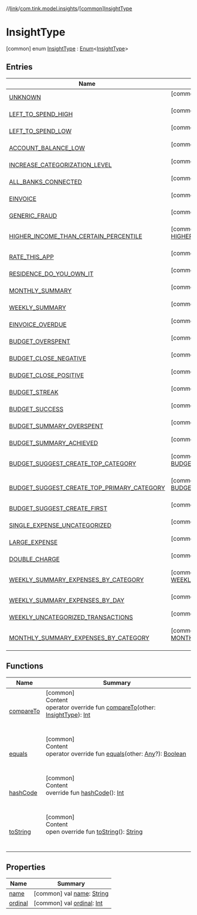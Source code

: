 //[link](../../index.md)/[com.tink.model.insights](../index.md)/[[common]InsightType](index.md)



# InsightType  
 [common] enum [InsightType](index.md) : [Enum](https://kotlinlang.org/api/latest/jvm/stdlib/kotlin/-enum/index.html)<[InsightType](index.md)>    


## Entries  
  
|  Name|  Summary| 
|---|---|
| <a name="com.tink.model.insights/InsightType.UNKNOWN///PointingToDeclaration/"></a>[UNKNOWN](-u-n-k-n-o-w-n/index.md)| <a name="com.tink.model.insights/InsightType.UNKNOWN///PointingToDeclaration/"></a> [common] [UNKNOWN](-u-n-k-n-o-w-n/index.md)()  <br>   <br>
| <a name="com.tink.model.insights/InsightType.LEFT_TO_SPEND_HIGH///PointingToDeclaration/"></a>[LEFT_TO_SPEND_HIGH](-l-e-f-t_-t-o_-s-p-e-n-d_-h-i-g-h/index.md)| <a name="com.tink.model.insights/InsightType.LEFT_TO_SPEND_HIGH///PointingToDeclaration/"></a> [common] [LEFT_TO_SPEND_HIGH](-l-e-f-t_-t-o_-s-p-e-n-d_-h-i-g-h/index.md)()  <br>   <br>
| <a name="com.tink.model.insights/InsightType.LEFT_TO_SPEND_LOW///PointingToDeclaration/"></a>[LEFT_TO_SPEND_LOW](-l-e-f-t_-t-o_-s-p-e-n-d_-l-o-w/index.md)| <a name="com.tink.model.insights/InsightType.LEFT_TO_SPEND_LOW///PointingToDeclaration/"></a> [common] [LEFT_TO_SPEND_LOW](-l-e-f-t_-t-o_-s-p-e-n-d_-l-o-w/index.md)()  <br>   <br>
| <a name="com.tink.model.insights/InsightType.ACCOUNT_BALANCE_LOW///PointingToDeclaration/"></a>[ACCOUNT_BALANCE_LOW](-a-c-c-o-u-n-t_-b-a-l-a-n-c-e_-l-o-w/index.md)| <a name="com.tink.model.insights/InsightType.ACCOUNT_BALANCE_LOW///PointingToDeclaration/"></a> [common] [ACCOUNT_BALANCE_LOW](-a-c-c-o-u-n-t_-b-a-l-a-n-c-e_-l-o-w/index.md)()  <br>   <br>
| <a name="com.tink.model.insights/InsightType.INCREASE_CATEGORIZATION_LEVEL///PointingToDeclaration/"></a>[INCREASE_CATEGORIZATION_LEVEL](-i-n-c-r-e-a-s-e_-c-a-t-e-g-o-r-i-z-a-t-i-o-n_-l-e-v-e-l/index.md)| <a name="com.tink.model.insights/InsightType.INCREASE_CATEGORIZATION_LEVEL///PointingToDeclaration/"></a> [common] [INCREASE_CATEGORIZATION_LEVEL](-i-n-c-r-e-a-s-e_-c-a-t-e-g-o-r-i-z-a-t-i-o-n_-l-e-v-e-l/index.md)()  <br>   <br>
| <a name="com.tink.model.insights/InsightType.ALL_BANKS_CONNECTED///PointingToDeclaration/"></a>[ALL_BANKS_CONNECTED](-a-l-l_-b-a-n-k-s_-c-o-n-n-e-c-t-e-d/index.md)| <a name="com.tink.model.insights/InsightType.ALL_BANKS_CONNECTED///PointingToDeclaration/"></a> [common] [ALL_BANKS_CONNECTED](-a-l-l_-b-a-n-k-s_-c-o-n-n-e-c-t-e-d/index.md)()  <br>   <br>
| <a name="com.tink.model.insights/InsightType.EINVOICE///PointingToDeclaration/"></a>[EINVOICE](-e-i-n-v-o-i-c-e/index.md)| <a name="com.tink.model.insights/InsightType.EINVOICE///PointingToDeclaration/"></a> [common] [EINVOICE](-e-i-n-v-o-i-c-e/index.md)()  <br>   <br>
| <a name="com.tink.model.insights/InsightType.GENERIC_FRAUD///PointingToDeclaration/"></a>[GENERIC_FRAUD](-g-e-n-e-r-i-c_-f-r-a-u-d/index.md)| <a name="com.tink.model.insights/InsightType.GENERIC_FRAUD///PointingToDeclaration/"></a> [common] [GENERIC_FRAUD](-g-e-n-e-r-i-c_-f-r-a-u-d/index.md)()  <br>   <br>
| <a name="com.tink.model.insights/InsightType.HIGHER_INCOME_THAN_CERTAIN_PERCENTILE///PointingToDeclaration/"></a>[HIGHER_INCOME_THAN_CERTAIN_PERCENTILE](-h-i-g-h-e-r_-i-n-c-o-m-e_-t-h-a-n_-c-e-r-t-a-i-n_-p-e-r-c-e-n-t-i-l-e/index.md)| <a name="com.tink.model.insights/InsightType.HIGHER_INCOME_THAN_CERTAIN_PERCENTILE///PointingToDeclaration/"></a> [common] [HIGHER_INCOME_THAN_CERTAIN_PERCENTILE](-h-i-g-h-e-r_-i-n-c-o-m-e_-t-h-a-n_-c-e-r-t-a-i-n_-p-e-r-c-e-n-t-i-l-e/index.md)()  <br>   <br>
| <a name="com.tink.model.insights/InsightType.RATE_THIS_APP///PointingToDeclaration/"></a>[RATE_THIS_APP](-r-a-t-e_-t-h-i-s_-a-p-p/index.md)| <a name="com.tink.model.insights/InsightType.RATE_THIS_APP///PointingToDeclaration/"></a> [common] [RATE_THIS_APP](-r-a-t-e_-t-h-i-s_-a-p-p/index.md)()  <br>   <br>
| <a name="com.tink.model.insights/InsightType.RESIDENCE_DO_YOU_OWN_IT///PointingToDeclaration/"></a>[RESIDENCE_DO_YOU_OWN_IT](-r-e-s-i-d-e-n-c-e_-d-o_-y-o-u_-o-w-n_-i-t/index.md)| <a name="com.tink.model.insights/InsightType.RESIDENCE_DO_YOU_OWN_IT///PointingToDeclaration/"></a> [common] [RESIDENCE_DO_YOU_OWN_IT](-r-e-s-i-d-e-n-c-e_-d-o_-y-o-u_-o-w-n_-i-t/index.md)()  <br>   <br>
| <a name="com.tink.model.insights/InsightType.MONTHLY_SUMMARY///PointingToDeclaration/"></a>[MONTHLY_SUMMARY](-m-o-n-t-h-l-y_-s-u-m-m-a-r-y/index.md)| <a name="com.tink.model.insights/InsightType.MONTHLY_SUMMARY///PointingToDeclaration/"></a> [common] [MONTHLY_SUMMARY](-m-o-n-t-h-l-y_-s-u-m-m-a-r-y/index.md)()  <br>   <br>
| <a name="com.tink.model.insights/InsightType.WEEKLY_SUMMARY///PointingToDeclaration/"></a>[WEEKLY_SUMMARY](-w-e-e-k-l-y_-s-u-m-m-a-r-y/index.md)| <a name="com.tink.model.insights/InsightType.WEEKLY_SUMMARY///PointingToDeclaration/"></a> [common] [WEEKLY_SUMMARY](-w-e-e-k-l-y_-s-u-m-m-a-r-y/index.md)()  <br>   <br>
| <a name="com.tink.model.insights/InsightType.EINVOICE_OVERDUE///PointingToDeclaration/"></a>[EINVOICE_OVERDUE](-e-i-n-v-o-i-c-e_-o-v-e-r-d-u-e/index.md)| <a name="com.tink.model.insights/InsightType.EINVOICE_OVERDUE///PointingToDeclaration/"></a> [common] [EINVOICE_OVERDUE](-e-i-n-v-o-i-c-e_-o-v-e-r-d-u-e/index.md)()  <br>   <br>
| <a name="com.tink.model.insights/InsightType.BUDGET_OVERSPENT///PointingToDeclaration/"></a>[BUDGET_OVERSPENT](-b-u-d-g-e-t_-o-v-e-r-s-p-e-n-t/index.md)| <a name="com.tink.model.insights/InsightType.BUDGET_OVERSPENT///PointingToDeclaration/"></a> [common] [BUDGET_OVERSPENT](-b-u-d-g-e-t_-o-v-e-r-s-p-e-n-t/index.md)()  <br>   <br>
| <a name="com.tink.model.insights/InsightType.BUDGET_CLOSE_NEGATIVE///PointingToDeclaration/"></a>[BUDGET_CLOSE_NEGATIVE](-b-u-d-g-e-t_-c-l-o-s-e_-n-e-g-a-t-i-v-e/index.md)| <a name="com.tink.model.insights/InsightType.BUDGET_CLOSE_NEGATIVE///PointingToDeclaration/"></a> [common] [BUDGET_CLOSE_NEGATIVE](-b-u-d-g-e-t_-c-l-o-s-e_-n-e-g-a-t-i-v-e/index.md)()  <br>   <br>
| <a name="com.tink.model.insights/InsightType.BUDGET_CLOSE_POSITIVE///PointingToDeclaration/"></a>[BUDGET_CLOSE_POSITIVE](-b-u-d-g-e-t_-c-l-o-s-e_-p-o-s-i-t-i-v-e/index.md)| <a name="com.tink.model.insights/InsightType.BUDGET_CLOSE_POSITIVE///PointingToDeclaration/"></a> [common] [BUDGET_CLOSE_POSITIVE](-b-u-d-g-e-t_-c-l-o-s-e_-p-o-s-i-t-i-v-e/index.md)()  <br>   <br>
| <a name="com.tink.model.insights/InsightType.BUDGET_STREAK///PointingToDeclaration/"></a>[BUDGET_STREAK](-b-u-d-g-e-t_-s-t-r-e-a-k/index.md)| <a name="com.tink.model.insights/InsightType.BUDGET_STREAK///PointingToDeclaration/"></a> [common] [BUDGET_STREAK](-b-u-d-g-e-t_-s-t-r-e-a-k/index.md)()  <br>   <br>
| <a name="com.tink.model.insights/InsightType.BUDGET_SUCCESS///PointingToDeclaration/"></a>[BUDGET_SUCCESS](-b-u-d-g-e-t_-s-u-c-c-e-s-s/index.md)| <a name="com.tink.model.insights/InsightType.BUDGET_SUCCESS///PointingToDeclaration/"></a> [common] [BUDGET_SUCCESS](-b-u-d-g-e-t_-s-u-c-c-e-s-s/index.md)()  <br>   <br>
| <a name="com.tink.model.insights/InsightType.BUDGET_SUMMARY_OVERSPENT///PointingToDeclaration/"></a>[BUDGET_SUMMARY_OVERSPENT](-b-u-d-g-e-t_-s-u-m-m-a-r-y_-o-v-e-r-s-p-e-n-t/index.md)| <a name="com.tink.model.insights/InsightType.BUDGET_SUMMARY_OVERSPENT///PointingToDeclaration/"></a> [common] [BUDGET_SUMMARY_OVERSPENT](-b-u-d-g-e-t_-s-u-m-m-a-r-y_-o-v-e-r-s-p-e-n-t/index.md)()  <br>   <br>
| <a name="com.tink.model.insights/InsightType.BUDGET_SUMMARY_ACHIEVED///PointingToDeclaration/"></a>[BUDGET_SUMMARY_ACHIEVED](-b-u-d-g-e-t_-s-u-m-m-a-r-y_-a-c-h-i-e-v-e-d/index.md)| <a name="com.tink.model.insights/InsightType.BUDGET_SUMMARY_ACHIEVED///PointingToDeclaration/"></a> [common] [BUDGET_SUMMARY_ACHIEVED](-b-u-d-g-e-t_-s-u-m-m-a-r-y_-a-c-h-i-e-v-e-d/index.md)()  <br>   <br>
| <a name="com.tink.model.insights/InsightType.BUDGET_SUGGEST_CREATE_TOP_CATEGORY///PointingToDeclaration/"></a>[BUDGET_SUGGEST_CREATE_TOP_CATEGORY](-b-u-d-g-e-t_-s-u-g-g-e-s-t_-c-r-e-a-t-e_-t-o-p_-c-a-t-e-g-o-r-y/index.md)| <a name="com.tink.model.insights/InsightType.BUDGET_SUGGEST_CREATE_TOP_CATEGORY///PointingToDeclaration/"></a> [common] [BUDGET_SUGGEST_CREATE_TOP_CATEGORY](-b-u-d-g-e-t_-s-u-g-g-e-s-t_-c-r-e-a-t-e_-t-o-p_-c-a-t-e-g-o-r-y/index.md)()  <br>   <br>
| <a name="com.tink.model.insights/InsightType.BUDGET_SUGGEST_CREATE_TOP_PRIMARY_CATEGORY///PointingToDeclaration/"></a>[BUDGET_SUGGEST_CREATE_TOP_PRIMARY_CATEGORY](-b-u-d-g-e-t_-s-u-g-g-e-s-t_-c-r-e-a-t-e_-t-o-p_-p-r-i-m-a-r-y_-c-a-t-e-g-o-r-y/index.md)| <a name="com.tink.model.insights/InsightType.BUDGET_SUGGEST_CREATE_TOP_PRIMARY_CATEGORY///PointingToDeclaration/"></a> [common] [BUDGET_SUGGEST_CREATE_TOP_PRIMARY_CATEGORY](-b-u-d-g-e-t_-s-u-g-g-e-s-t_-c-r-e-a-t-e_-t-o-p_-p-r-i-m-a-r-y_-c-a-t-e-g-o-r-y/index.md)()  <br>   <br>
| <a name="com.tink.model.insights/InsightType.BUDGET_SUGGEST_CREATE_FIRST///PointingToDeclaration/"></a>[BUDGET_SUGGEST_CREATE_FIRST](-b-u-d-g-e-t_-s-u-g-g-e-s-t_-c-r-e-a-t-e_-f-i-r-s-t/index.md)| <a name="com.tink.model.insights/InsightType.BUDGET_SUGGEST_CREATE_FIRST///PointingToDeclaration/"></a> [common] [BUDGET_SUGGEST_CREATE_FIRST](-b-u-d-g-e-t_-s-u-g-g-e-s-t_-c-r-e-a-t-e_-f-i-r-s-t/index.md)()  <br>   <br>
| <a name="com.tink.model.insights/InsightType.SINGLE_EXPENSE_UNCATEGORIZED///PointingToDeclaration/"></a>[SINGLE_EXPENSE_UNCATEGORIZED](-s-i-n-g-l-e_-e-x-p-e-n-s-e_-u-n-c-a-t-e-g-o-r-i-z-e-d/index.md)| <a name="com.tink.model.insights/InsightType.SINGLE_EXPENSE_UNCATEGORIZED///PointingToDeclaration/"></a> [common] [SINGLE_EXPENSE_UNCATEGORIZED](-s-i-n-g-l-e_-e-x-p-e-n-s-e_-u-n-c-a-t-e-g-o-r-i-z-e-d/index.md)()  <br>   <br>
| <a name="com.tink.model.insights/InsightType.LARGE_EXPENSE///PointingToDeclaration/"></a>[LARGE_EXPENSE](-l-a-r-g-e_-e-x-p-e-n-s-e/index.md)| <a name="com.tink.model.insights/InsightType.LARGE_EXPENSE///PointingToDeclaration/"></a> [common] [LARGE_EXPENSE](-l-a-r-g-e_-e-x-p-e-n-s-e/index.md)()  <br>   <br>
| <a name="com.tink.model.insights/InsightType.DOUBLE_CHARGE///PointingToDeclaration/"></a>[DOUBLE_CHARGE](-d-o-u-b-l-e_-c-h-a-r-g-e/index.md)| <a name="com.tink.model.insights/InsightType.DOUBLE_CHARGE///PointingToDeclaration/"></a> [common] [DOUBLE_CHARGE](-d-o-u-b-l-e_-c-h-a-r-g-e/index.md)()  <br>   <br>
| <a name="com.tink.model.insights/InsightType.WEEKLY_SUMMARY_EXPENSES_BY_CATEGORY///PointingToDeclaration/"></a>[WEEKLY_SUMMARY_EXPENSES_BY_CATEGORY](-w-e-e-k-l-y_-s-u-m-m-a-r-y_-e-x-p-e-n-s-e-s_-b-y_-c-a-t-e-g-o-r-y/index.md)| <a name="com.tink.model.insights/InsightType.WEEKLY_SUMMARY_EXPENSES_BY_CATEGORY///PointingToDeclaration/"></a> [common] [WEEKLY_SUMMARY_EXPENSES_BY_CATEGORY](-w-e-e-k-l-y_-s-u-m-m-a-r-y_-e-x-p-e-n-s-e-s_-b-y_-c-a-t-e-g-o-r-y/index.md)()  <br>   <br>
| <a name="com.tink.model.insights/InsightType.WEEKLY_SUMMARY_EXPENSES_BY_DAY///PointingToDeclaration/"></a>[WEEKLY_SUMMARY_EXPENSES_BY_DAY](-w-e-e-k-l-y_-s-u-m-m-a-r-y_-e-x-p-e-n-s-e-s_-b-y_-d-a-y/index.md)| <a name="com.tink.model.insights/InsightType.WEEKLY_SUMMARY_EXPENSES_BY_DAY///PointingToDeclaration/"></a> [common] [WEEKLY_SUMMARY_EXPENSES_BY_DAY](-w-e-e-k-l-y_-s-u-m-m-a-r-y_-e-x-p-e-n-s-e-s_-b-y_-d-a-y/index.md)()  <br>   <br>
| <a name="com.tink.model.insights/InsightType.WEEKLY_UNCATEGORIZED_TRANSACTIONS///PointingToDeclaration/"></a>[WEEKLY_UNCATEGORIZED_TRANSACTIONS](-w-e-e-k-l-y_-u-n-c-a-t-e-g-o-r-i-z-e-d_-t-r-a-n-s-a-c-t-i-o-n-s/index.md)| <a name="com.tink.model.insights/InsightType.WEEKLY_UNCATEGORIZED_TRANSACTIONS///PointingToDeclaration/"></a> [common] [WEEKLY_UNCATEGORIZED_TRANSACTIONS](-w-e-e-k-l-y_-u-n-c-a-t-e-g-o-r-i-z-e-d_-t-r-a-n-s-a-c-t-i-o-n-s/index.md)()  <br>   <br>
| <a name="com.tink.model.insights/InsightType.MONTHLY_SUMMARY_EXPENSES_BY_CATEGORY///PointingToDeclaration/"></a>[MONTHLY_SUMMARY_EXPENSES_BY_CATEGORY](-m-o-n-t-h-l-y_-s-u-m-m-a-r-y_-e-x-p-e-n-s-e-s_-b-y_-c-a-t-e-g-o-r-y/index.md)| <a name="com.tink.model.insights/InsightType.MONTHLY_SUMMARY_EXPENSES_BY_CATEGORY///PointingToDeclaration/"></a> [common] [MONTHLY_SUMMARY_EXPENSES_BY_CATEGORY](-m-o-n-t-h-l-y_-s-u-m-m-a-r-y_-e-x-p-e-n-s-e-s_-b-y_-c-a-t-e-g-o-r-y/index.md)()  <br>   <br>


## Functions  
  
|  Name|  Summary| 
|---|---|
| <a name="kotlin/Enum/compareTo/#com.tink.model.insights.InsightType/PointingToDeclaration/"></a>[compareTo](-m-o-n-t-h-l-y_-s-u-m-m-a-r-y_-e-x-p-e-n-s-e-s_-b-y_-c-a-t-e-g-o-r-y/index.md#%5Bkotlin%2FEnum%2FcompareTo%2F%23com.tink.model.insights.InsightType%2FPointingToDeclaration%2F%5D%2FFunctions%2F1135467963)| <a name="kotlin/Enum/compareTo/#com.tink.model.insights.InsightType/PointingToDeclaration/"></a>[common]  <br>Content  <br>operator override fun [compareTo](-m-o-n-t-h-l-y_-s-u-m-m-a-r-y_-e-x-p-e-n-s-e-s_-b-y_-c-a-t-e-g-o-r-y/index.md#%5Bkotlin%2FEnum%2FcompareTo%2F%23com.tink.model.insights.InsightType%2FPointingToDeclaration%2F%5D%2FFunctions%2F1135467963)(other: [InsightType](index.md)): [Int](https://kotlinlang.org/api/latest/jvm/stdlib/kotlin/-int/index.html)  <br><br><br>
| <a name="kotlin/Enum/equals/#kotlin.Any?/PointingToDeclaration/"></a>[equals](../../com.tink.model.transfer/[common]-signable-operation/-type/-u-n-k-n-o-w-n/index.md#%5Bkotlin%2FEnum%2Fequals%2F%23kotlin.Any%3F%2FPointingToDeclaration%2F%5D%2FFunctions%2F1135467963)| <a name="kotlin/Enum/equals/#kotlin.Any?/PointingToDeclaration/"></a>[common]  <br>Content  <br>operator override fun [equals](../../com.tink.model.transfer/[common]-signable-operation/-type/-u-n-k-n-o-w-n/index.md#%5Bkotlin%2FEnum%2Fequals%2F%23kotlin.Any%3F%2FPointingToDeclaration%2F%5D%2FFunctions%2F1135467963)(other: [Any](https://kotlinlang.org/api/latest/jvm/stdlib/kotlin/-any/index.html)?): [Boolean](https://kotlinlang.org/api/latest/jvm/stdlib/kotlin/-boolean/index.html)  <br><br><br>
| <a name="kotlin/Enum/hashCode/#/PointingToDeclaration/"></a>[hashCode](../../com.tink.model.transfer/[common]-signable-operation/-type/-u-n-k-n-o-w-n/index.md#%5Bkotlin%2FEnum%2FhashCode%2F%23%2FPointingToDeclaration%2F%5D%2FFunctions%2F1135467963)| <a name="kotlin/Enum/hashCode/#/PointingToDeclaration/"></a>[common]  <br>Content  <br>override fun [hashCode](../../com.tink.model.transfer/[common]-signable-operation/-type/-u-n-k-n-o-w-n/index.md#%5Bkotlin%2FEnum%2FhashCode%2F%23%2FPointingToDeclaration%2F%5D%2FFunctions%2F1135467963)(): [Int](https://kotlinlang.org/api/latest/jvm/stdlib/kotlin/-int/index.html)  <br><br><br>
| <a name="kotlin/Enum/toString/#/PointingToDeclaration/"></a>[toString](../../com.tink.model.transfer/[common]-signable-operation/-type/-u-n-k-n-o-w-n/index.md#%5Bkotlin%2FEnum%2FtoString%2F%23%2FPointingToDeclaration%2F%5D%2FFunctions%2F1135467963)| <a name="kotlin/Enum/toString/#/PointingToDeclaration/"></a>[common]  <br>Content  <br>open override fun [toString](../../com.tink.model.transfer/[common]-signable-operation/-type/-u-n-k-n-o-w-n/index.md#%5Bkotlin%2FEnum%2FtoString%2F%23%2FPointingToDeclaration%2F%5D%2FFunctions%2F1135467963)(): [String](https://kotlinlang.org/api/latest/jvm/stdlib/kotlin/-string/index.html)  <br><br><br>


## Properties  
  
|  Name|  Summary| 
|---|---|
| <a name="com.tink.model.insights/InsightType/name/#/PointingToDeclaration/"></a>[name](index.md#%5Bcom.tink.model.insights%2FInsightType%2Fname%2F%23%2FPointingToDeclaration%2F%5D%2FProperties%2F1135467963)| <a name="com.tink.model.insights/InsightType/name/#/PointingToDeclaration/"></a> [common] val [name](index.md#%5Bcom.tink.model.insights%2FInsightType%2Fname%2F%23%2FPointingToDeclaration%2F%5D%2FProperties%2F1135467963): [String](https://kotlinlang.org/api/latest/jvm/stdlib/kotlin/-string/index.html)   <br>
| <a name="com.tink.model.insights/InsightType/ordinal/#/PointingToDeclaration/"></a>[ordinal](index.md#%5Bcom.tink.model.insights%2FInsightType%2Fordinal%2F%23%2FPointingToDeclaration%2F%5D%2FProperties%2F1135467963)| <a name="com.tink.model.insights/InsightType/ordinal/#/PointingToDeclaration/"></a> [common] val [ordinal](index.md#%5Bcom.tink.model.insights%2FInsightType%2Fordinal%2F%23%2FPointingToDeclaration%2F%5D%2FProperties%2F1135467963): [Int](https://kotlinlang.org/api/latest/jvm/stdlib/kotlin/-int/index.html)   <br>

